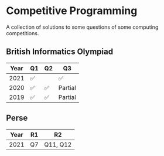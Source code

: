 Competitive Programming
============================

A collection of solutions to some questions of some computing competitions.

British Informatics Olympiad
-----

| Year | Q1 | Q2 | Q3 |
|-|-|-|-|
| 2021 | ✅ | | ✅ |
| 2020 | ✅ | ✅ | Partial |
| 2019 | ✅ | ✅ | Partial |

Perse
-----

| Year | R1 | R2 |
|-|-|-|
| 2021 | Q7 | Q11, Q12 |

